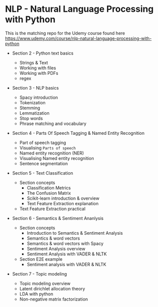 # NLP - Natural Language Processing with Python

This is the matching repo for the Udemy course found here https://www.udemy.com/course/nlp-natural-language-processing-with-python


- Section 2 - Python text basics
    - Strings & Text
    - Working with files
    - Working with PDFs
    - regex

- Section 3 - NLP basics
    - Spacy introduction
    - Tokenization
    - Stemming
    - Lemmatization
    - Stop words
    - Phrase matching and vocabulary

- Section 4 - Parts Of Speech Tagging & Named Entity Recognition
    - Part of speech tagging
    - Visualising `Parts of speech`
    - Named entity recognition (NER)
    - Visualising Named entity recognition
    - Sentence segmentation

- Section 5 - Text Classification
    - Section concepts
        - Classification Metrics
        - The Confusion Matrix
        - Scikit-learn introduction & overview
        - Text Feature Extraction explanation
    - Text Feature Extraction practical

- Section 6 - Semantics & Sentiment Ananlysis
    - Section concepts
        - Introduction to Semantics & Sentiment Analysis
        - Semantics & word vectors
        - Semantics & word vectors with Spacy
        - Sentiment Analysis overview
        - Sentiment Analysis with VADER & NLTK
    - Section E2E example
        - Sentiment analysis with VADER & NLTK

- Section 7 - Topic modeling
    - Topic modeling overview
    - Latent dirichlet allocation theory
    - LDA with python
    - Non-negative matrix factorization

